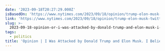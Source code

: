 ```yaml
---
date: '2023-09-18T20:27:29.000Z'
isBasedOn: 'https://www.nytimes.com/2023/09/18/opinion/trump-elon-musk-twitter.html'
link: 'https://www.nytimes.com/2023/09/18/opinion/trump-elon-musk-twitter.html'
slug: >-
  2023-09-18-opinion-or-i-was-attacked-by-donald-trump-and-elon-musk-i-believe-it-was-a
tags:
  - politics
title: 'Opinion | I Was Attacked by Donald Trump and Elon Musk. I Believe It Was a '
---
```


